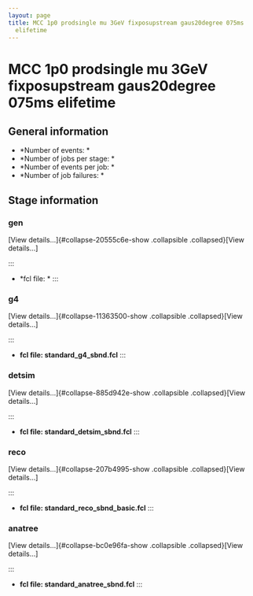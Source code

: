 ```yaml
---
layout: page
title: MCC 1p0 prodsingle mu 3GeV fixposupstream gaus20degree 075ms
  elifetime
---
```




MCC 1p0 prodsingle mu 3GeV fixposupstream gaus20degree 075ms elifetime
================================================================================================================================================================



General information 
----------------------------------------------------------

-   \*Number of events: \*
-   \*Number of jobs per stage: \*
-   \*Number of events per job: \*
-   \*Number of job failures: \*



Stage information 
------------------------------------------------------



### gen 

[View details\...]{#collapse-20555c6e-show .collapsible
.collapsed}[View details\...]

::: 
-   \*fcl file: \*
:::



### g4 

[View details\...]{#collapse-11363500-show .collapsible
.collapsed}[View details\...]

::: 
-   **fcl file: standard\_g4\_sbnd.fcl**
:::



### detsim 

[View details\...]{#collapse-885d942e-show .collapsible
.collapsed}[View details\...]

::: 
-   **fcl file: standard\_detsim\_sbnd.fcl**
:::



### reco 

[View details\...]{#collapse-207b4995-show .collapsible
.collapsed}[View details\...]

::: 
-   **fcl file: standard\_reco\_sbnd\_basic.fcl**
:::



### anatree 

[View details\...]{#collapse-bc0e96fa-show .collapsible
.collapsed}[View details\...]

::: 
-   **fcl file: standard\_anatree\_sbnd.fcl**
:::
